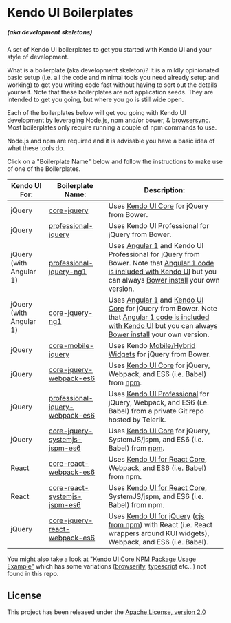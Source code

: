 # Kendo UI Boilerplates
##### (aka development skeletons)

A set of Kendo UI boilerplates to get you started with Kendo UI and your style of development.

What is a boilerplate (aka development skeleton)? It is a mildly opinionated basic setup (i.e. all the code and minimal tools you need already setup and working) to get you writing code fast without having to sort out the details yourself. Note that these boilerplates are not application seeds. They are intended to get you going, but where you go is still wide open.

Each of the boilerplates below will get you going with Kendo UI development by leveraging Node.js, npm and/or bower, & [browsersync](https://www.browsersync.io/). Most boilerplates only require running a couple of npm commands to use.

Node.js and npm are required and it is advisable you have a basic idea of what these tools do.

Click on a "Boilerplate Name" below and follow the instructions to make use of one of the Boilerplates.

Kendo UI For:         | Boilerplate Name:           | Description:
--------------------- | --------------------------- | -------------
jQuery                | [core-jquery](core-jquery/) | Uses [Kendo UI Core](https://github.com/telerik/kendo-ui-core) for jQuery from Bower.
jQuery                | [professional-jquery](professional-jquery/)  |  Uses Kendo UI Professional for jQuery from Bower.
jQuery (with Angular 1)    | [professional-jquery-ng1](professional-jquery-ng1/) | Uses [Angular 1](http://www.telerik.com/kendo-ui/angularjs-and-kendo-ui-framework-integration) and Kendo UI Professional for jQuery from Bower. Note that [Angular 1 code is included with Kendo UI](http://kendo.cdn.telerik.com/2016.1.226/js/angular.min.js) but you can always [Bower install](https://github.com/angular/bower-angular) your own version.
jQuery (with Angular 1)    | [core-jquery-ng1](core-jquery-ng1/) | Uses [Angular 1](http://www.telerik.com/kendo-ui/angularjs-and-kendo-ui-framework-integration) and [Kendo UI Core](https://github.com/telerik/kendo-ui-core) for jQuery from Bower. Note that [Angular 1 code is included with Kendo UI](http://kendo.cdn.telerik.com/2016.1.226/js/angular.min.js) but you can always [Bower install](https://github.com/angular/bower-angular) your own version.
jQuery                | [core-mobile-jquery](core-mobile-jquery/) | Uses Kendo [Mobile/Hybrid Widgets](http://demos.telerik.com/kendo-ui/m/index) for jQuery from Bower.
jQuery                | [core-jquery-webpack-es6](core-jquery-webpack-es6/) | Uses [Kendo UI Core](https://github.com/telerik/kendo-ui-core) for jQuery, Webpack, and ES6 (i.e. Babel) from [npm](https://www.npmjs.com/package/kendo-ui-core).
jQuery                | [professional-jquery-webpack-es6](professional-jquery-webpack-es6/) | Uses [Kendo UI Professional](http://www.telerik.com/kendo-ui) for jQuery, Webpack, and ES6 (i.e. Babel) from a private Git repo hosted by Telerik.
jQuery                | [core-jquery-systemjs-jspm-es6](core-jquery-systemjs-jspm-es6/) | Uses [Kendo UI Core](https://github.com/telerik/kendo-ui-core) for jQuery, SystemJS/jspm, and ES6 (i.e. Babel) from [npm](https://www.npmjs.com/package/kendo-ui-core).
React                 | [core-react-webpack-es6](core-react-webpack-es6/) | Uses [Kendo UI for React Core](https://github.com/telerik/kendo-ui-core), Webpack, and ES6 (i.e. Babel) from npm.
React                 | [core-react-systemjs-jspm-es6](core-react-systemjs-jspm-es6/) | Uses [Kendo UI for React Core](https://github.com/telerik?utf8=%E2%9C%93&query=react), SystemJS/jspm,  and ES6 (i.e. Babel) from npm.
jQuery                 | [core-jquery-react-webpack-es6](core-jquery-react-webpack-es6/) |  Uses [Kendo UI for jQuery](https://github.com/telerik/kendo-ui-core) ([cjs from npm](https://www.npmjs.com/package/kendo-ui-core)) with React (i.e. React wrappers around KUI widgets), Webpack, and ES6 (i.e. Babel).

You might also take a look at ["Kendo UI Core NPM Package Usage Example"](https://github.com/telerik/kendo-ui-npm-example) which has some variations ([browserify](http://browserify.org/), [typescript](https://www.typescriptlang.org/) etc...) not found in this repo.

## License

This project has been released under the [Apache License, version 2.0](http://www.apache.org/licenses/LICENSE-2.0.html)
